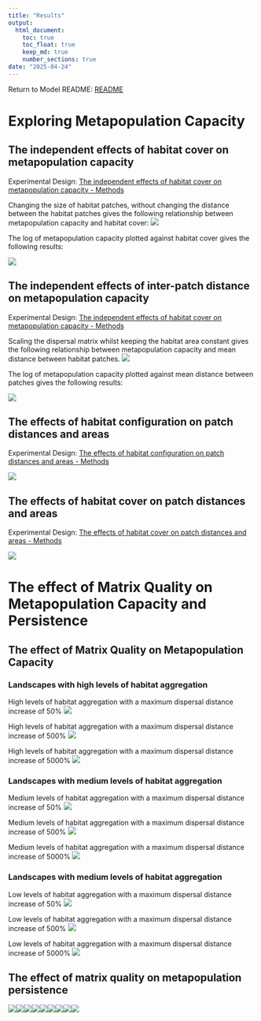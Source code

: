 ```yaml
---
title: "Results"
output: 
  html_document: 
    toc: true
    toc_float: true
    keep_md: true
    number_sections: true
date: "2025-04-24"
---
```

Return to Model README: [README](https://github.com/benjhodgson/metapop_capacity_matrix/blob/main/README.md)

# Exploring Metapopulation Capacity
## The independent effects of habitat cover on metapopulation capacity

Experimental Design: [The independent effects of habitat cover on metapopulation capacity - Methods](https://github.com/benjhodgson/metapop_capacity_matrix/blob/main/Documentation/Experimental-Design.md#the-independent-effects-of-habitat-cover-on-metapopulation-capacity)

Changing the size of habitat patches, without changing the distance between the habitat patches gives the following relationship between metapopulation capacity and habitat cover:
![](Results_files/figure-html/area_landscapes_results-1.png)<!-- -->

The log of metapopulation capacity plotted against habitat cover gives the following results:

![](Results_files/figure-html/area_landscapes_log_results-1.png)<!-- -->

## The independent effects of inter-patch distance on metapopulation capacity 

Experimental Design: [The independent effects of habitat cover on metapopulation capacity - Methods](https://github.com/benjhodgson/metapop_capacity_matrix/blob/main/Documentation/Experimental-Design.md#the-independent-effects-of-inter-patch-distance-on-metapopulation-capacity)

Scaling the dispersal matrix whilst keeping the habitat area constant gives the following relationship between metapopulation capacity and mean distance between habitat patches.
![](Results_files/figure-html/dispersal_landscapes_results-1.png)<!-- -->


The log of metapopulation capacity plotted against mean distance between patches gives the following results:

![](Results_files/figure-html/distance_landscapes_log_results-1.png)<!-- -->

## The effects of habitat configuration on patch distances and areas

Experimental Design: [The effects of habitat configuration on patch distances and areas - Methods](https://github.com/benjhodgson/metapop_capacity_matrix/blob/main/Documentation/Experimental-Design.md#the-effects-of-habitat-configuration-on-patch-distances-and-areas)

![](Results_files/figure-html/config_distance_results-1.png)<!-- -->


## The effects of habitat cover on patch distances and areas

Experimental Design: [The effects of habitat cover on patch distances and areas - Methods](https://github.com/benjhodgson/metapop_capacity_matrix/blob/main/Documentation/Experimental-Design.md#the-effects-of-habitat-cover-on-patch-distances-and-areas)

![](Results_files/figure-html/cover_distance_results-1.png)<!-- -->


# The effect of Matrix Quality on Metapopulation Capacity and Persistence

## The effect of Matrix Quality on Metapopulation Capacity




### Landscapes with high levels of habitat aggregation

High levels of habitat aggregation with a maximum dispersal distance increase of 50%
![](Results_files/figure-html/matrix_quality_ha_50-1.png)<!-- -->

High levels of habitat aggregation with a maximum dispersal distance increase of 500%
![](Results_files/figure-html/matrix_quality_ha_500-1.png)<!-- -->

High levels of habitat aggregation with a maximum dispersal distance increase of 5000%
![](Results_files/figure-html/matrix_quality_ha_5000-1.png)<!-- -->

### Landscapes with medium levels of habitat aggregation

Medium levels of habitat aggregation with a maximum dispersal distance increase of 50%
![](Results_files/figure-html/matrix_quality_ma_50-1.png)<!-- -->

Medium levels of habitat aggregation with a maximum dispersal distance increase of 500%
![](Results_files/figure-html/matrix_quality_ma_500-1.png)<!-- -->

Medium levels of habitat aggregation with a maximum dispersal distance increase of 5000%
![](Results_files/figure-html/matrix_quality_ma_5000-1.png)<!-- -->



### Landscapes with medium levels of habitat aggregation

Low levels of habitat aggregation with a maximum dispersal distance increase of 50%
![](Results_files/figure-html/matrix_quality_la_50-1.png)<!-- -->

Low levels of habitat aggregation with a maximum dispersal distance increase of 500%
![](Results_files/figure-html/matrix_quality_la_500-1.png)<!-- -->

Low levels of habitat aggregation with a maximum dispersal distance increase of 5000%
![](Results_files/figure-html/matrix_quality_la_5000-1.png)<!-- -->


## The effect of matrix quality on metapopulation persistence

![](Results_files/figure-html/gam_differences-1.png)<!-- -->![](Results_files/figure-html/gam_differences-2.png)<!-- -->![](Results_files/figure-html/gam_differences-3.png)<!-- -->![](Results_files/figure-html/gam_differences-4.png)<!-- -->![](Results_files/figure-html/gam_differences-5.png)<!-- -->![](Results_files/figure-html/gam_differences-6.png)<!-- -->![](Results_files/figure-html/gam_differences-7.png)<!-- -->![](Results_files/figure-html/gam_differences-8.png)<!-- -->![](Results_files/figure-html/gam_differences-9.png)<!-- -->

